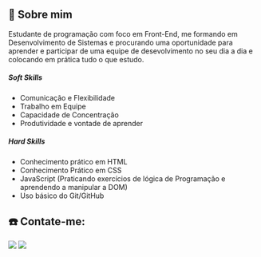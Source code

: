 ## 👻 Sobre mim
Estudante de programação com foco em Front-End, me formando em Desenvolvimento de Sistemas e procurando uma oportunidade para aprender e participar de uma equipe de desevolvimento no seu dia a dia e colocando em prática tudo o que estudo.

<h5>Soft Skills</h5>

 - Comunicação e Flexibilidade      
 - Trabalho em Equipe 
 - Capacidade de Concentração
 - Produtividade e vontade de aprender
  
 <h5>Hard Skills</h5>
 
 - Conhecimento prático em HTML
 - Conhecimento Prático em CSS
 - JavaScript (Praticando exercícios de lógica de Programação e aprendendo a manipular a DOM)
 - Uso básico do Git/GitHub

## ☎️ Contate-me:
<a href = "mailto:wine.barbosa@gmail.com"><img src="https://img.shields.io/badge/Gmail-D14836?style=for-the-badge&logo=gmail&logoColor=white" target="_blank"></a>
<a href="https://www.linkedin.com/in/winebarboza/" target="_blank"><img src="https://img.shields.io/badge/-LinkedIn-%230077B5?style=for-the-badge&logo=linkedin&logoColor=white" target="_blank"></a>   
